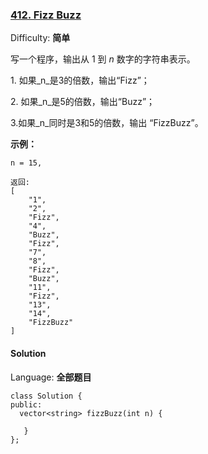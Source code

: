 ### [412\. Fizz Buzz](https://leetcode-cn.com/problems/fizz-buzz/)

Difficulty: **简单**


写一个程序，输出从 1 到 _n_ 数字的字符串表示。

1\. 如果_n_是3的倍数，输出“Fizz”；

2\. 如果_n_是5的倍数，输出“Buzz”；

3.如果_n_同时是3和5的倍数，输出 “FizzBuzz”。

**示例：**

```
n = 15,

返回:
[
    "1",
    "2",
    "Fizz",
    "4",
    "Buzz",
    "Fizz",
    "7",
    "8",
    "Fizz",
    "Buzz",
    "11",
    "Fizz",
    "13",
    "14",
    "FizzBuzz"
]
```


#### Solution

Language: **全部题目**

```全部题目
class Solution {
public:
  vector<string> fizzBuzz(int n) {
​
   }
};
```